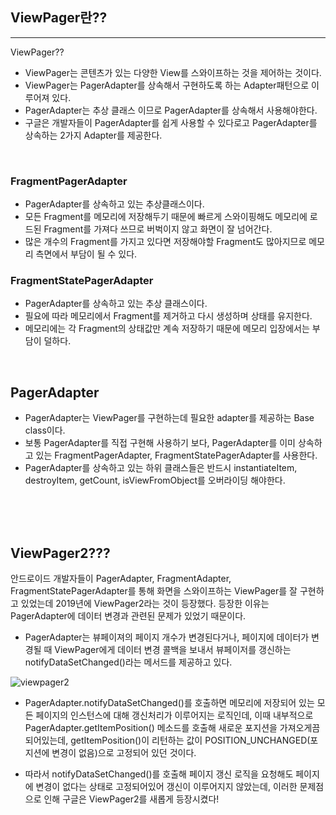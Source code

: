 ## ViewPager란??
---
ViewPager??
- ViewPager는 콘텐츠가 있는 다양한 View를 스와이프하는 것을 제어하는 것이다.
- ViewPager는 PagerAdapter를 상속해서 구현하도록 하는 Adapter패턴으로 이루어져 있다.
- PagerAdapter는 추상 클래스 이므로 PagerAdapter를 상속해서 사용해야한다.
- 구글은 개발자들이 PagerAdapter를 쉽게 사용할 수 있다로고 PagerAdapter를 상속하는 2가지 Adapter를 제공한다.

<br>

### FragmentPagerAdapter
- PagerAdapter를 상속하고 있는 추상클래스이다.
- 모든 Fragment를 메모리에 저장해두기 때문에 빠르게 스와이핑해도 메모리에 로드된 Fragment를 가져다 쓰므로 버벅이지 않고 화면이 잘 넘어간다.
- 많은 개수의 Fragment를 가지고 있다면 저장해야할 Fragment도 많아지므로 메모리 측면에서 부담이 될 수 있다.

### FragmentStatePagerAdapter
- PagerAdapter를 상속하고 있는 추상 클래스이다.
- 필요에 따라 메모리에서 Fragment를 제거하고 다시 생성하며 상태를 유지한다.
- 메모리에는 각 Fragment의 상태값만 계속 저장하기 때문에 메모리 입장에서는 부담이 덜하다.

<br>

## PagerAdapter
- PagerAdapter는 ViewPager를 구현하는데 필요한 adapter를 제공하는 Base class이다.
- 보통 PagerAdapter를 직접 구현해 사용하기 보다, PagerAdapter를 이미 상속하고 있는 FragmentPagerAdapter, FragmentStatePagerAdapter를 사용한다.
- PagerAdapter를 상속하고 있는 하위 클래스들은 반드시 instantiateItem, destroyItem, getCount, isViewFromObject를 오버라이딩 해야한다.


<br>
<br>
<br>

## ViewPager2???
안드로이드 개발자들이 PagerAdapter, FragmentAdapter, FragmentStatePagerAdapter를 통해 화면을 스와이프하는 ViewPager를 잘 구현하고 있었는데 2019년에 ViewPager2라는 것이 등장했다. 등장한 이유는 PagerAdapter에 데이터 변경과 관련된 문제가 있었기 때문이다.

- PagerAdapter는 뷰페이져의 페이지 개수가 변경된다거나, 페이지에 데이터가 변경될 때 ViewPager에게 데이터 변경 콜백을 보내서 뷰페이저를 갱신하는 notifyDataSetChanged()라는 메서드를 제공하고 있다.

![viewpager2](https://velog.velcdn.com/images/dabin/post/c3cf9fc7-2ed4-44f4-b584-25cb8e73a818/image.png)

- PagerAdapter.notifyDataSetChanged()를 호출하면 메모리에 저장되어 있는 모든 페이지의 인스턴스에 대해 갱신처리가 이루어지는 로직인데, 이때 내부적으로 PagerAdapter.getItemPosition() 메소드를 호출해 새로운 포지션을 가져오게끔 되어있는데, getItemPosition()이 리턴하는 값이 POSITION_UNCHANGED(포지션에 변경이 없음)으로 고정되어 있던 것이다.

- 따라서 notifyDataSetChanged()를 호출해 페이지 갱신 로직을 요청해도 페이지에 변경이 없다는 상태로 고정되어있어 갱신이 이루어지지 않았는데, 이러한 문제점으로 인해 구글은 ViewPager2를 새롭게 등장시켰다!